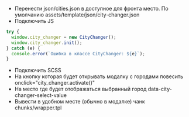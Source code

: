- Перенести json/cities.json в доступное для фронта место. По умолчанию assets/template/json/city-changer.json
- Подключить JS

```js
try {
  window.city_changer = new CityChanger();
  window.city_changer.init();
} catch (e) {
  console.error(`Ошибка в классе CityChanger: ${e}`);
}
```

- Подключить SCSS
- На кнопку которая будет открывать модалку с городами повесить onclick="city_changer.activate()"
- На место где будет отображаться выбранный город data-city-changer-select-value
- Вывести в удобном месте (обычно в модалке) чанк chunks/wrapper.tpl
